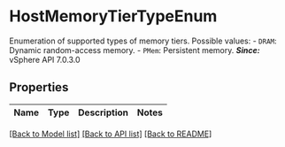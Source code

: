 # HostMemoryTierTypeEnum

Enumeration of supported types of memory tiers.  Possible values: - `DRAM`: Dynamic random-access memory. - `PMem`: Persistent memory.    ***Since:*** vSphere API 7.0.3.0 

## Properties
Name | Type | Description | Notes
------------ | ------------- | ------------- | -------------

[[Back to Model list]](../README.md#documentation-for-models) [[Back to API list]](../README.md#documentation-for-api-endpoints) [[Back to README]](../README.md)


